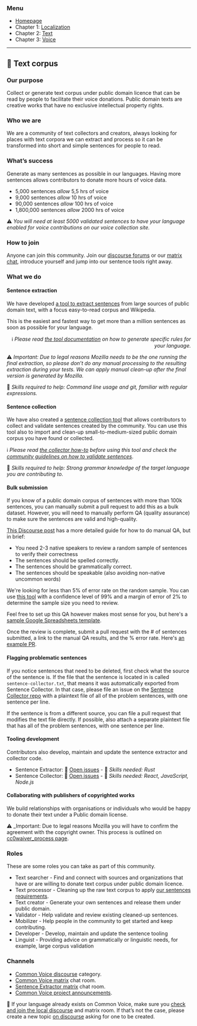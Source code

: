 ### Menu
- [Homepage](https://common-voice.github.io/community-playbook/)
- Chapter 1: [Localization](https://common-voice.github.io/community-playbook/sub_pages/Localization.html)
- Chapter 2: [Text](https://common-voice.github.io/community-playbook/sub_pages/text.html)
- Chapter 3: [Voice](https://common-voice.github.io/community-playbook/sub_pages/voice.html)

----

## 📝 Text corpus

### Our purpose

Collect or generate text corpus under public domain licence that can be read by people to facilitate their voice donations. Public domain texts are creative works that have no exclusive intellectual property rights. 

### Who we are

We are a community of text collectors and creators, always looking for places with text corpora we can extract and process so it can be transformed into short and simple sentences for people to read.

### What’s success

Generate as many sentences as possible in our languages. Having more sentences allows contributors to donate more hours of voice data.

* 5,000 sentences 	_allow_ 	5,5 hrs of voice
* 9,000 sentences 	_allow_ 	10 hrs of voice
* 90,000 sentences	_allow_ 	100 hrs of voice
* 1,800,000 sentences _allow_ 	2000 hrs of voice

⚠️ _You will need at least 5000 validated sentences to have your language enabled for voice contributions on our voice collection site._

### How to join

Anyone can join this community. Join our [discourse forums](https://discourse.mozilla.org/c/voice/) or our [matrix chat](https://chat.mozilla.org/#/room/#common-voice:mozilla.org), introduce yourself and jump into our sentence tools right away.

### What we do

#### **Sentence extraction**

We have developed [a tool to extract sentences](https://github.com/Common-Voice/cv-sentence-extractor) from large sources of public domain text, with a focus easy-to-read corpus and Wikipedia.

This is the easiest and fastest way to get more than a million sentences as soon as possible for your language.

<p style="text-align: right">
ℹ️ <em>Please read <a href="https://github.com/Common-Voice/cv-sentence-extractor#common-voice-sentence-extractor">the tool documentation</a> on how to generate specific rules for your language. </em></p>

⚠️ _Important: Due to legal reasons Mozilla needs to be the one running the final extraction, so please don’t do any manual processing to the resulting extraction during your tests. We can apply manual clean-up after the final version is generated by Mozilla._

🔨 _Skills required to help: Command line usage and git, familiar with regular expressions._

#### **Sentence collection**

We have also created a [sentence collection tool](https://commonvoice.mozilla.org/sentence-collector/#/) that allows contributors to collect and validate sentences created by the community. You can use this tool also to import and clean-up small-to-medium-sized public domain corpus you have found or collected.

ℹ️ _Please read [the collector how-to](https://commonvoice.mozilla.org/sentence-collector/#/how-to) before using this tool and check the [community guidelines on how to validate sentences](https://discourse.mozilla.org/t/discussion-of-new-guidelines-for-uploaded-sentence-validation/37718)_.

🔨 _Skills required to help: Strong grammar knowledge of the target language you are contributing to._

#### Bulk submission

If you know of a public domain corpus of sentences with more than 100k sentences, you can manually submit a pull request to add this as a bulk dataset. However, you will need to manually perform QA (quality assurance) to make sure the sentences are valid and high-quality.

[This Discourse post](https://discourse.mozilla.org/t/using-the-europarl-dataset-with-sentences-from-speeches-from-the-european-parliament/50184) has a more detailed guide for how to do manual QA, but in brief:

- You need 2-3 native speakers to review a random sample of sentences to verify their correctness
- The sentences should be spelled correctly.
- The sentences should be grammatically correct.
- The sentences should be speakable (also avoiding non-native uncommon words)

We're looking for less than 5% of error rate on the random sample. You can use [this tool](https://www.surveymonkey.com/mp/sample-size-calculator/) with a confidence level of 99% and a margin of error of 2% to determine the sample size you need to review.

Feel free to set up this QA however makes most sense for you, but here's a [sample Google Spreadsheets template](https://docs.google.com/spreadsheets/d/1dJpysfcwmUwR4oJuw5ttGcUFYLeTbmn50Fpufz9qx-8/edit#gid=0).

Once the review is complete, submit a pull request with the # of sentences submitted, a link to the manual QA results, and the % error rate. Here's [an example PR](https://github.com/mozilla/common-voice/pull/2873).

#### Flagging problematic sentences

If you notice sentences that need to be deleted, first check what the source of the sentence is. If the file that the sentence is located in is called `sentence-collector.txt`, that means it was automatically exported from Sentence Collector. In that case, please file an issue on the [Sentence Collector repo](https://github.com/Common-Voice/sentence-collector/) with a plaintext file of all of the problem sentences, with one sentence per line.

If the sentence is from a different source, you can file a pull request that modifies the text file directly. If possible, also attach a separate plaintext file that has all of the problem sentences, with one sentence per line.

#### **Tooling development**

Contributors also develop, maintain and update the sentence extractor and collector code.

* Sentence Extractor: 🐞 [Open issues](https://github.com/Common-Voice/cv-sentence-extractor/projects/1?fullscreen=true) - 🔨 _Skills needed: Rust_
* Sentence Collector: 🐞 [Open issues](https://github.com/Common-Voice/sentence-collector/projects/2?fullscreen=true) - 🔨 _Skills needed: React, JavaScript, Node.js_

#### Collaborating with publishers of copyrighted works

We build relationships with organisations or individuals who would be happy to donate their text under a Public domain license. 

⚠️ _Important: Due to legal reasons Mozilla you will have to confirm the agreement with the copyright owner. This process is outlined on [cc0waiver_process page](https://common-voice.github.io/community-playbook/sub_pages/cc0waiver_process.html). 

### Roles

These are some roles you can take as part of this community.

* Text searcher - Find and connect with sources and organizations that have or are willing to donate text corpus under public domain licence.
* Text processor - Cleaning up the raw text corpus to apply [our sentences requirements](https://common-voice.github.io/sentence-collector/#/how-to).
* Text creator - Generate your own sentences and release them under public domain.
* Validator - Help validate and review existing cleaned-up sentences.
* Mobilizer - Help people in the community to get started and keep contributing.
* Developer - Develop, maintain and update the sentence tooling
* Linguist - Providing advice on grammatically or linguistic needs, for example, large corpus validation 

### Channels

* [Common Voice discourse](https://discourse.mozilla.org/c/voice/) category.
* [Common Voice matrix](https://chat.mozilla.org/#/room/#common-voice:mozilla.org) chat room.
* [Sentence Extractor matrix](https://chat.mozilla.org/#/room/#common-voice-sentence-extractor:mozilla.org) chat room.
* [Common Voice project announcements](https://discourse.mozilla.org/tags/c/voice/announcements).

💬 If your language already exists on Common Voice, make sure you [check and join the local discourse](https://voice.mozilla.org/about#get-involved) and matrix room. If that’s not the case, please create a new topic [on discourse](https://discourse.mozilla.org/c/voice/239) asking for one to be created.

